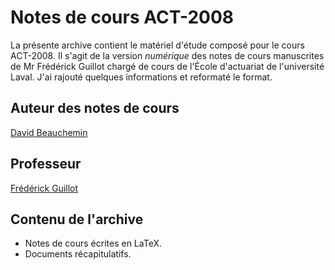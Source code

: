 # Notes de cours ACT-2008

La présente archive contient le matériel d'étude composé pour le cours ACT-2008. Il s'agit de la version *numérique* des notes de cours manuscrites de Mr Frédérick Guillot chargé de cours de l'École d'actuariat de l'université Laval. J'ai rajouté quelques informations et reformaté le format.

## Auteur des notes de cours

[David Beauchemin](david.beauchemin.5@ulaval.ca)

## Professeur
[Frédérick Guillot]([frederick.guillot.1@ulaval.ca])



## Contenu de l'archive

- Notes de cours écrites en LaTeX.<br />
- Documents récapitulatifs.<br />


